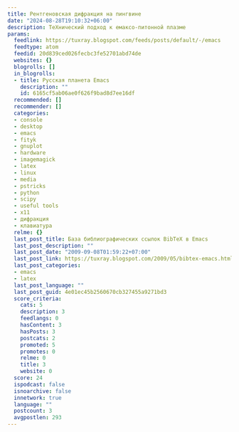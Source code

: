 ```yaml
---
title: Рентгеновская дифракция на пингвине
date: "2024-08-28T19:10:32+06:00"
description: ТеХнический подход к емаксо-питонной плазме
params:
  feedlink: https://tuxray.blogspot.com/feeds/posts/default/-/emacs
  feedtype: atom
  feedid: 20d839ced026fecbc3fe52701abd74de
  websites: {}
  blogrolls: []
  in_blogrolls:
  - title: Русская планета Emacs
    description: ""
    id: 6165cf5ab06ae0f626f9bad8d7ee16df
  recommended: []
  recommender: []
  categories:
  - console
  - desktop
  - emacs
  - fityk
  - gnuplot
  - hardware
  - imagemagick
  - latex
  - linux
  - media
  - pstricks
  - python
  - scipy
  - useful tools
  - x11
  - дифракция
  - клавиатура
  relme: {}
  last_post_title: База библиографических ссылок BibTeX в Emacs
  last_post_description: ""
  last_post_date: "2009-09-08T01:59:22+07:00"
  last_post_link: https://tuxray.blogspot.com/2009/05/bibtex-emacs.html
  last_post_categories:
  - emacs
  - latex
  last_post_language: ""
  last_post_guid: 4e01ec45b2560670cb327455a9271bd3
  score_criteria:
    cats: 5
    description: 3
    feedlangs: 0
    hasContent: 3
    hasPosts: 3
    postcats: 2
    promoted: 5
    promotes: 0
    relme: 0
    title: 3
    website: 0
  score: 24
  ispodcast: false
  isnoarchive: false
  innetwork: true
  language: ""
  postcount: 3
  avgpostlen: 293
---
```

